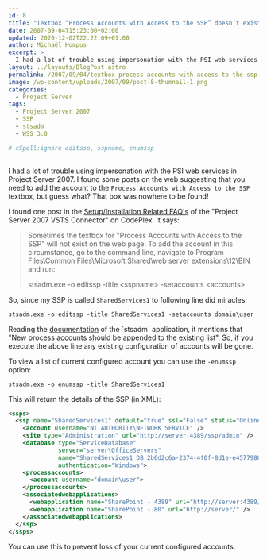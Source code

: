 ```yaml
---
id: 8
title: "Textbox “Process Accounts with Access to the SSP” doesn’t exist"
date: 2007-09-04T15:23:00+02:00
updated: 2020-12-02T22:22:09+01:00
author: Michaël Hompus
excerpt: >
  I had a lot of trouble using impersonation with the PSI web services in Project Server 2007. I found some posts on the web suggesting that you need to add the account to the “Process Accounts with Access to the SSP” textbox, but guess what? That box was nowhere to find!
layout: ../layouts/BlogPost.astro
permalink: /2007/09/04/textbox-process-accounts-with-access-to-the-ssp-doesnt-exist/
image: /wp-content/uploads/2007/09/post-8-thumnail-1.png
categories:
  - Project Server
tags:
  - Project Server 2007
  - SSP
  - stsadm
  - WSS 3.0

# cSpell:ignore editssp, sspname, enumssp
---
```


I had a lot of trouble using impersonation with the PSI web services in Project Server 2007. I found some posts on the web suggesting that you need to add the account to the `Process Accounts with Access to the SSP` textbox, but guess what? That box was nowhere to be found!

I found one post in the [Setup/Installation Related FAQ's](https://web.archive.org/web/20101012014536/https://pstfsconnector.codeplex.com/wikipage?title=Setup%2fInstallation%20Related%20FAQ%27s&referringTitle=Home) of the "Project Server 2007 VSTS Connector" on CodePlex.
It says:

> Sometimes the textbox for "Process Accounts with Access to the SSP" will not exist on the web page. To add the account in this circumstance, go to the command line, navigate to Program Files\Common Files\Microsoft Shared\web server extensions\12\BIN and run:
>
> stsadm.exe -o editssp -title &lt;sspname&gt; -setaccounts &lt;accounts&gt;

So, since my SSP is called `SharedServices1` to following line did miracles:

```shell
stsadm.exe -o editssp -title SharedServices1 -setaccounts domain\user
```

Reading the [documentation](https://learn.microsoft.com/previous-versions/office/sharepoint-2007-products-and-technologies/cc262727(v=office.12)) of the `stsadm` application, it mentions that "New process accounts should be appended to the existing list".
So, if you execute the above line any existing configuration of accounts will be gone.

To view a list of current configured account you can use the `-enumssp` option:

```shell
stsadm.exe -o enumssp -title SharedServices1
```

This will return the details of the SSP (in XML):

```xml
<ssps>
  <ssp name="SharedServices1" default="true" ssl="False" status="Online">
    <account username="NT AUTHORITY\NETWORK SERVICE" />
    <site type="Administration" url="http://server:4389/ssp/admin" />
    <database type="ServiceDatabase"
              server="server\OfficeServers"
              name="SharedServices1_DB_2b6d2c6a-2374-4f0f-8d1e-e4577988aa80"
              authentication="Windows">
    <processaccounts>
      <account username="domain\user">
    </processaccounts>
    <associatedwebapplications>
      <webapplication name="SharePoint - 4389" url="http://server:4389/" />
      <webapplication name="SharePoint - 80" url="http://server/" />
    </associatedwebapplications>
  </ssp>
</ssps>
```

You can use this to prevent loss of your current configured accounts.
